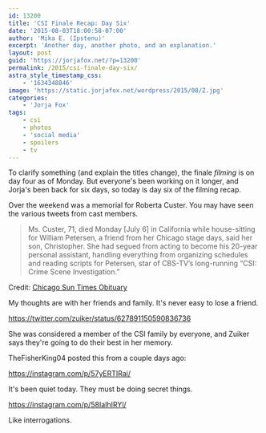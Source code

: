 ```yaml
---
id: 13200
title: 'CSI Finale Recap: Day Six'
date: '2015-08-03T18:00:58-07:00'
author: 'Mika E. (Ipstenu)'
excerpt: 'Another day, another photo, and an explanation.'
layout: post
guid: 'https://jorjafox.net/?p=13200'
permalink: /2015/csi-finale-day-six/
astra_style_timestamp_css:
    - '1634348846'
image: 'https://static.jorjafox.net/wordpress/2015/08/Z.jpg'
categories:
    - 'Jorja Fox'
tags:
    - csi
    - photos
    - 'social media'
    - spoilers
    - tv
---
```


To clarify something (and explain the titles change), the finale <em>filming</em> is on day four as of Monday. But everyone's been working on it longer, and Jorja's been back for six days, so today is day six of the filming recap.

Over the weekend was a memorial for Roberta Custer. You may have seen the various tweets from cast members. 

> Ms. Custer, 71, died Monday [July 6] in California while house-sitting for William Petersen, a friend from her Chicago stage days, said her son, Christopher. She had segued from acting to become his 20-year personal assistant, handling everything from organizing schedules and reading scripts for Petersen, star of CBS-TV’s long-running “CSI: Crime Scene Investigation.”

Credit: [Chicago Sun Times Obituary](http://chicago.suntimes.com/obituaries/7/71/675992/1944-2015-roberta-custer-dies-actress-writer-put-chicago-theater-map)

My thoughts are with her friends and family. It's never easy to lose a friend.

https://twitter.com/zuiker/status/627891150590836736

She was considered a member of the CSI family by everyone, and Zuiker says they're going to do their best in her memory.

TheFisherKing04 posted this from a couple days ago:

https://instagram.com/p/57yERTIRai/

It's been quiet today. They must be doing secret things.

https://instagram.com/p/58IaIhIRYl/

Like interrogations.